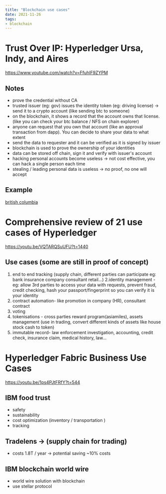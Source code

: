 ```yaml
---
title: "Blockchain use cases"
date: 2021-11-26
tags:
- blockchain
---
```


# Trust Over IP: Hyperledger Ursa, Indy, and Aires

https://www.youtube.com/watch?v=FfuhlF9ZYPM

## Notes
* prove the credential without CA
* trusted issuer (eg: gov) issues the identity token (eg: driving license) -> send it to a crypto account (like sending btc to someone)
* on the blockchain, it shows a record that the account owns that license. (like you can check your btc balance / NFS on chain explorer)
* anyone can request that you own that account (like an approval transaction from dapp). You can decide to share your data to what extent 
* send the data to requester and it can be verified as it is signed by issuer
* blockchain is used to prove the ownership of your identities
* data can be stored off chain, sign it and verify with issuer's account
* hacking personal accounts become useless -> not cost effective, you can hack a single person each time
* stealing / leading personal data is useless -> no proof, no one will accept

## Example
[british columbia](https://www2.gov.bc.ca/gov/content/home)

# Comprehensive review of 21 use cases of Hyperledger

https://youtu.be/VQTARQSuUFU?t=1440

## Use cases (some are still in proof of concept)

1. end to end tracking (supply chain, different parties can participate eg: bank insurance company consultant retail...)
2.identity management - eg: allow 3rd parties to access your data with requests, prevent fraud, credit checking, hash your passport/fingerprint so you can verify it is your identity
3. contract automation- like promotion in company (HR), consultant contract
4. voting
5. tokenisations - cross parties reward program(asiamiles), assets management (use in trading, convert different kinds of assets like house stock cash to token)
6. immutable record- law enforcement investigation, accounting, credit check, insurance claim, medical history, law...

# Hyperledger Fabric Business Use Cases

https://youtu.be/1ps4PJtFRfY?t=544

## IBM food trust
* safety
* sustainability
* cost optimization (inventory / transportation )
* tracking

## Tradelens -> (supply chain for trading)
* costs 1.8T / year -> potential saving ~10% costs

## IBM blockchain world wire
* world wire solution with blockchain
* use stellar protocol

